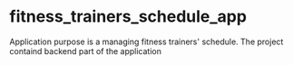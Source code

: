 # fitness_trainers_schedule_app
Application purpose is a managing fitness trainers' schedule.
The project containd backend part of the application
